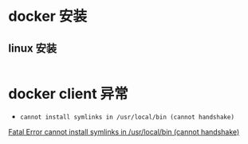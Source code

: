 # docker 安装

## linux 安装

```bash

```



# docker client 异常
- `cannot install symlinks in /usr/local/bin (cannot handshake)`

[Fatal Error cannot install symlinks in /usr/local/bin (cannot handshake)](https://github.com/docker/for-mac/issues/3269)

